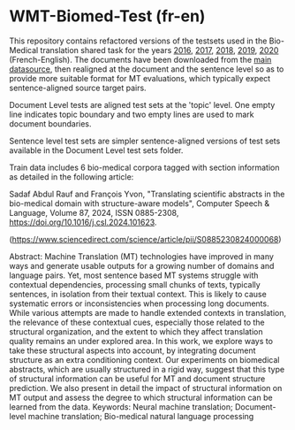 # WMT-Biomed-Test (fr-en)

This repository contains refactored versions of the testsets used in the Bio-Medical translation shared task for the years 
[2016](https://statmt.org/wmt16/biomedical-translation-task.html),
[2017](https://statmt.org/wmt17/biomedical-translation-task.html),
[2018](https://statmt.org/wmt18/biomedical-translation-task.html),
[2019](https://statmt.org/wmt19/biomedical-translation-task.html),
[2020](https://statmt.org/wmt20/biomedical-translation-task.html)
(French-English). The documents have been downloaded from the [main datasource](https://github.com/biomedical-translation-corpora/corpora), then realigned at the document and the sentence level so as to provide more suitable format for MT evaluations, which typically expect sentence-aligned source target pairs. 

Document Level tests are aligned test sets at the 'topic' level. One empty line indicates topic boundary and two empty lines are used to mark document boundaries.

Sentence level test sets are simpler sentence-aligned versions of test sets available in the Document Level test sets folder.

Train data includes 6 bio-medical corpora tagged with section information as detailed in the following article:


Sadaf Abdul Rauf and François Yvon, "Translating scientific abstracts in the bio-medical domain with structure-aware models", Computer Speech & Language, 
Volume 87, 2024, ISSN 0885-2308, https://doi.org/10.1016/j.csl.2024.101623.

(https://www.sciencedirect.com/science/article/pii/S0885230824000068)

Abstract: Machine Translation (MT) technologies have improved in many ways and generate usable outputs for a growing number of domains and language pairs. Yet, most sentence based MT systems struggle with contextual dependencies, processing small chunks of texts, typically sentences, in isolation from their textual context. This is likely to cause systematic errors or inconsistencies when processing long documents. While various attempts are made to handle extended contexts in translation, the relevance of these contextual cues, especially those related to the structural organization, and the extent to which they affect translation quality remains an under explored area. In this work, we explore ways to take these structural aspects into account, by integrating document structure as an extra conditioning context. Our experiments on biomedical abstracts, which are usually structured in a rigid way, suggest that this type of structural information can be useful for MT and document structure prediction. We also present in detail the impact of structural information on MT output and assess the degree to which structural information can be learned from the data.
Keywords: Neural machine translation; Document-level machine translation; Bio-medical natural language processing


